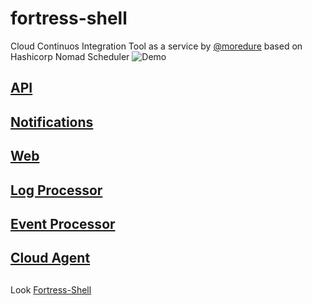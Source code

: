 # fortress-shell
Cloud Continuos Integration Tool as a service by [@moredure](https://www.linkedin.com/in/mikefaraponov) based on Hashicorp Nomad Scheduler
![Demo](https://raw.github.com/fortress-shell/fortress-shell/master/demo.gif)
## [API](https://github.com/fortress-shell/manager)
## [Notifications](https://github.com/fortress-shell/notifications)
## [Web](https://github.com/fortress-shell/web)
## [Log Processor](https://github.com/fortress-shell/logs)
## [Event Processor](https://github.com/fortress-shell/bus)
## [Cloud Agent](https://github.com/fortress-shell/agent)

##
Look [Fortress-Shell](https://fortress-shell.github.io/fortress-shell/)

